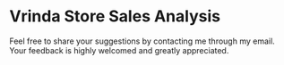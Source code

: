 # Vrinda Store Sales Analysis

Feel free to share your suggestions by contacting me through my email. Your feedback is highly welcomed and greatly appreciated.
